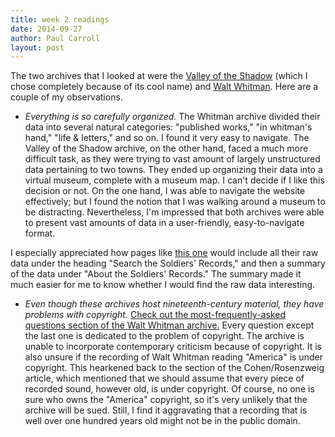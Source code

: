 ```yaml
---
title: week 2 readings
date: 2014-09-27
author: Paul Carroll
layout: post
---
```


The two archives that I looked at were the [Valley of the Shadow](http://valley.lib.virginia.edu/) (which I chose completely because of its cool name) and [Walt Whitman](http://www.whitmanarchive.org/). Here are a couple of my observations.

+ *Everything is so carefully organized.* The Whitman archive divided their data into several natural categories: "published works," "in whitman's hand," "life & letters," and so on. I found it very easy to navigate. The Valley of the Shadow archive, on the other hand, faced a much more difficult task, as they were trying to vast amount of largely unstructured data pertaining to two towns. They ended up organizing their data into a virtual museum, complete with a museum map. I can't decide if I like this decision or not. On the one hand, I was able to navigate the website effectively; but I found the notion that I was walking around a museum to be distracting. Nevertheless, I'm impressed that both archives were able to present vast amounts of data in a user-friendly, easy-to-navigate format.

I especially appreciated how pages like [this one](http://valley.lib.virginia.edu/VoS/cwdossier1.html) would include all their raw data under the heading "Search the Soldiers' Records," and then a summary of the data under "About the Soldiers' Records." The summary made it much easier for me to know whether I would find the raw data interesting.

+ *Even though these archives host nineteenth-century material, they have problems with copyright.* [Check out the most-frequently-asked questions section of the Walt Whitman archive.](http://www.whitmanarchive.org/about/faq.html) Every question except the last one is dedicated to the problem of copyright. The archive is unable to incorporate contemporary criticism because of copyright. It is also unsure if the recording of Walt Whitman reading "America" is under copyright. This hearkened back to the section of the Cohen/Rosenzweig article, which mentioned that we should assume that every piece of recorded sound, however old, is under copyright. Of course, no one is sure who owns the "America" copyright, so it's very unlikely that the archive will be sued. Still, I find it aggravating that a recording that is well over one hundred years old might not be in the public domain.